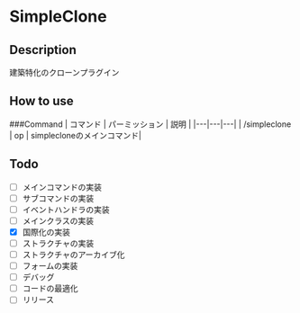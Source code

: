 # SimpleClone

## Description
建築特化のクローンプラグイン

## How to use
###Command
| コマンド | パーミッション | 説明 |
|---|---|---|
| /simpleclone | op | simplecloneのメインコマンド|
<br>

## Todo
-[ ] メインコマンドの実装
-[ ] サブコマンドの実装
-[ ] イベントハンドラの実装
-[ ] メインクラスの実装
-[x] 国際化の実装
-[ ] ストラクチャの実装
-[ ] ストラクチャのアーカイブ化
-[ ] フォームの実装
-[ ] デバッグ
-[ ] コードの最適化
-[ ] リリース